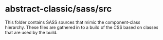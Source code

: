 # abstract-classic/sass/src

This folder contains SASS sources that mimic the component-class hierarchy. These files
are gathered in to a build of the CSS based on classes that are used by the build.
